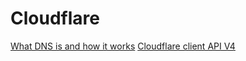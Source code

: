 # Cloudflare 

[What DNS is and how it works](./docs/DNS%20and%20How%20it%20works.md)
[Cloudflare client API V4](./docs/Cloudflare%20DNS%20API%20Collection.md)